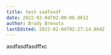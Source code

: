 ```yaml
---
title: test sadfasdf
date: 2022-02-04T02:00:06.861Z
author: Brady Brenotx
lastEdited: 2022-02-04T02:27:14.864Z
---
```

asdfasdfasdffxc